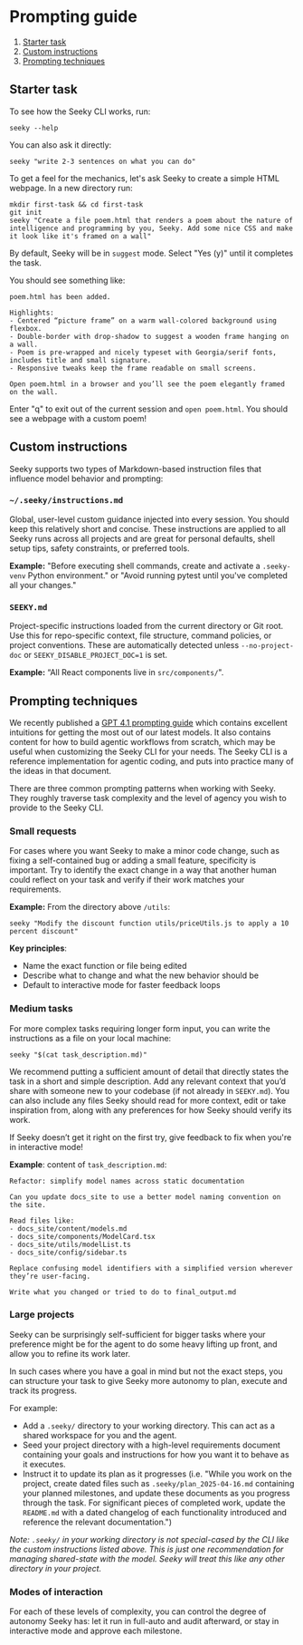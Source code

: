 # Prompting guide

1. [Starter task](#starter-task)
2. [Custom instructions](#custom-instructions)
3. [Prompting techniques](#prompting-techniques)

## Starter task

To see how the Seeky CLI works, run:

```
seeky --help
```

You can also ask it directly:

```
seeky "write 2-3 sentences on what you can do"
```

To get a feel for the mechanics, let's ask Seeky to create a simple HTML webpage. In a new directory run:

```
mkdir first-task && cd first-task
git init
seeky "Create a file poem.html that renders a poem about the nature of intelligence and programming by you, Seeky. Add some nice CSS and make it look like it's framed on a wall"
```

By default, Seeky will be in `suggest` mode. Select "Yes (y)" until it completes the task.

You should see something like:

```
poem.html has been added.

Highlights:
- Centered “picture frame” on a warm wall‑colored background using flexbox.
- Double‑border with drop‑shadow to suggest a wooden frame hanging on a wall.
- Poem is pre‑wrapped and nicely typeset with Georgia/serif fonts, includes title and small signature.
- Responsive tweaks keep the frame readable on small screens.

Open poem.html in a browser and you’ll see the poem elegantly framed on the wall.
```

Enter "q" to exit out of the current session and `open poem.html`. You should see a webpage with a custom poem!

## Custom instructions

Seeky supports two types of Markdown-based instruction files that influence model behavior and prompting:

### `~/.seeky/instructions.md`

Global, user-level custom guidance injected into every session. You should keep this relatively short and concise. These instructions are applied to all Seeky runs across all projects and are great for personal defaults, shell setup tips, safety constraints, or preferred tools.

**Example:** "Before executing shell commands, create and activate a `.seeky-venv` Python environment." or "Avoid running pytest until you've completed all your changes."

### `SEEKY.md`

Project-specific instructions loaded from the current directory or Git root. Use this for repo-specific context, file structure, command policies, or project conventions. These are automatically detected unless `--no-project-doc` or `SEEKY_DISABLE_PROJECT_DOC=1` is set.

**Example:** “All React components live in `src/components/`".

## Prompting techniques

We recently published a [GPT 4.1 prompting guide](https://cookbook.openai.com/examples/gpt4-1_prompting_guide) which contains excellent intuitions for getting the most out of our latest models. It also contains content for how to build agentic workflows from scratch, which may be useful when customizing the Seeky CLI for your needs. The Seeky CLI is a reference implementation for agentic coding, and puts into practice many of the ideas in that document.

There are three common prompting patterns when working with Seeky. They roughly traverse task complexity and the level of agency you wish to provide to the Seeky CLI.

### Small requests

For cases where you want Seeky to make a minor code change, such as fixing a self-contained bug or adding a small feature, specificity is important. Try to identify the exact change in a way that another human could reflect on your task and verify if their work matches your requirements.

**Example:** From the directory above `/utils`:

`seeky "Modify the discount function utils/priceUtils.js to apply a 10 percent discount"`

**Key principles**:

- Name the exact function or file being edited
- Describe what to change and what the new behavior should be
- Default to interactive mode for faster feedback loops

### Medium tasks

For more complex tasks requiring longer form input, you can write the instructions as a file on your local machine:

`seeky "$(cat task_description.md)"`

We recommend putting a sufficient amount of detail that directly states the task in a short and simple description. Add any relevant context that you’d share with someone new to your codebase (if not already in `SEEKY.md`). You can also include any files Seeky should read for more context, edit or take inspiration from, along with any preferences for how Seeky should verify its work.

If Seeky doesn’t get it right on the first try, give feedback to fix when you're in interactive mode!

**Example**: content of `task_description.md`:

```
Refactor: simplify model names across static documentation

Can you update docs_site to use a better model naming convention on the site.

Read files like:
- docs_site/content/models.md
- docs_site/components/ModelCard.tsx
- docs_site/utils/modelList.ts
- docs_site/config/sidebar.ts

Replace confusing model identifiers with a simplified version wherever they’re user-facing.

Write what you changed or tried to do to final_output.md
```

### Large projects

Seeky can be surprisingly self-sufficient for bigger tasks where your preference might be for the agent to do some heavy lifting up front, and allow you to refine its work later.

In such cases where you have a goal in mind but not the exact steps, you can structure your task to give Seeky more autonomy to plan, execute and track its progress.

For example:

- Add a `.seeky/` directory to your working directory. This can act as a shared workspace for you and the agent.
- Seed your project directory with a high-level requirements document containing your goals and instructions for how you want it to behave as it executes.
- Instruct it to update its plan as it progresses (i.e. "While you work on the project, create dated files such as `.seeky/plan_2025-04-16.md` containing your planned milestones, and update these documents as you progress through the task. For significant pieces of completed work, update the `README.md` with a dated changelog of each functionality introduced and reference the relevant documentation.")

_Note: `.seeky/` in your working directory is not special-cased by the CLI like the custom instructions listed above. This is just one recommendation for managing shared-state with the model. Seeky will treat this like any other directory in your project._

### Modes of interaction

For each of these levels of complexity, you can control the degree of autonomy Seeky has: let it run in full-auto and audit afterward, or stay in interactive mode and approve each milestone.
